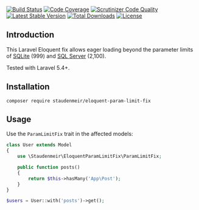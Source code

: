 [![Build Status](https://travis-ci.org/staudenmeir/eloquent-param-limit-fix.svg?branch=master)](https://travis-ci.org/staudenmeir/eloquent-param-limit-fix)
[![Code Coverage](https://scrutinizer-ci.com/g/staudenmeir/eloquent-param-limit-fix/badges/coverage.png?b=master)](https://scrutinizer-ci.com/g/staudenmeir/eloquent-param-limit-fix/?branch=master)
[![Scrutinizer Code Quality](https://scrutinizer-ci.com/g/staudenmeir/eloquent-param-limit-fix/badges/quality-score.png?b=master)](https://scrutinizer-ci.com/g/staudenmeir/eloquent-param-limit-fix/?branch=master)
[![Latest Stable Version](https://poser.pugx.org/staudenmeir/eloquent-param-limit-fix/v/stable)](https://packagist.org/packages/staudenmeir/eloquent-param-limit-fix)
[![Total Downloads](https://poser.pugx.org/staudenmeir/eloquent-param-limit-fix/downloads)](https://packagist.org/packages/staudenmeir/eloquent-param-limit-fix)
[![License](https://poser.pugx.org/staudenmeir/eloquent-param-limit-fix/license)](https://packagist.org/packages/staudenmeir/eloquent-param-limit-fix)

## Introduction

This Laravel Eloquent fix allows eager loading beyond the parameter limits of [SQLite](https://www.sqlite.org/limits.html#max_variable_number) (999) and [SQL Server](https://docs.microsoft.com/en-us/sql/sql-server/maximum-capacity-specifications-for-sql-server) (2,100).

Tested with Laravel 5.4+.

## Installation

    composer require staudenmeir/eloquent-param-limit-fix

## Usage

Use the `ParamLimitFix` trait in the affected models: 

```php
class User extends Model
{
    use \Staudenmeir\EloquentParamLimitFix\ParamLimitFix;

    public function posts()
    {
        return $this->hasMany('App\Post');
    }
}

$users = User::with('posts')->get();
```
